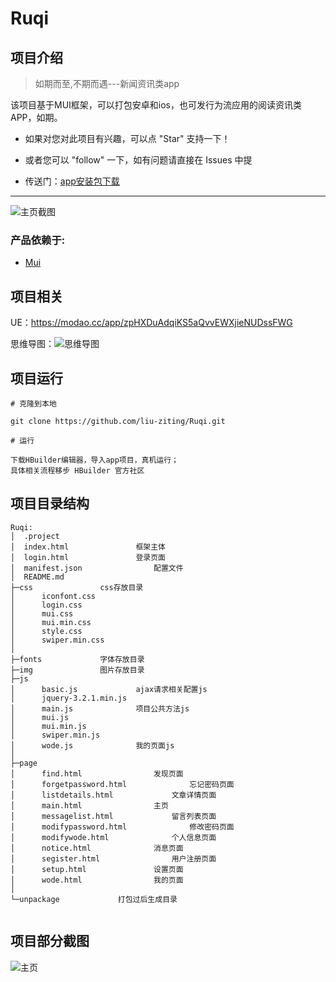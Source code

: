 # Ruqi

## 项目介绍

> 如期而至,不期而遇---新闻资讯类app

该项目基于MUI框架，可以打包安卓和ios，也可发行为流应用的阅读资讯类APP，如期。

* 如果对您对此项目有兴趣，可以点 "Star" 支持一下！

* 或者您可以 "follow" 一下，如有问题请直接在 Issues 中提

* 传送门：[app安装包下载][4]

----------


![主页截图][1]

### 产品依赖于:
 - [Mui][2]

## 项目相关

UE：https://modao.cc/app/zpHXDuAdqiKS5aQvvEWXjieNUDssFWG

思维导图：![思维导图][3]


## 项目运行

    # 克隆到本地
	
    git clone https://github.com/liu-ziting/Ruqi.git
	
	# 运行
	
    下载HBuilder编辑器，导入app项目，真机运行；
	具体相关流程移步 HBuilder 官方社区
	

## 项目目录结构
```
Ruqi:
│  .project
│  index.html				框架主体
│  login.html				登录页面
│  manifest.json				配置文件
│  README.md
├─css				css存放目录
│      iconfont.css
│      login.css
│      mui.css
│      mui.min.css
│      style.css
│      swiper.min.css
│      
├─fonts				字体存放目录
├─img				图片存放目录
├─js
│      basic.js				ajax请求相关配置js
│      jquery-3.2.1.min.js
│      main.js				项目公共方法js
│      mui.js
│      mui.min.js
│      swiper.min.js
│      wode.js				我的页面js
│      
├─page
│      find.html				发现页面
│      forgetpassword.html				忘记密码页面
│      listdetails.html				文章详情页面
│      main.html				主页
│      messagelist.html				留言列表页面
│      modifypassword.html				修改密码页面
│      modifywode.html				个人信息页面
│      notice.html				消息页面
│      segister.html				用户注册页面
│      setup.html				设置页面
│      wode.html				我的页面
│      
└─unpackage				打包过后生成目录
                
```		

## 项目部分截图

![主页][1]


  [1]: http://tc.lihail.cn/Notes_1511630833913.jpg
  [2]: https://dev.dcloud.net.cn/mui/getting-started/
  [3]: http://tc.lihail.cn/swdt.png
  [4]: http://tc.lihail.cn/RUQI.apk
  [5]: https://ask.dcloud.net.cn/explore/

  


